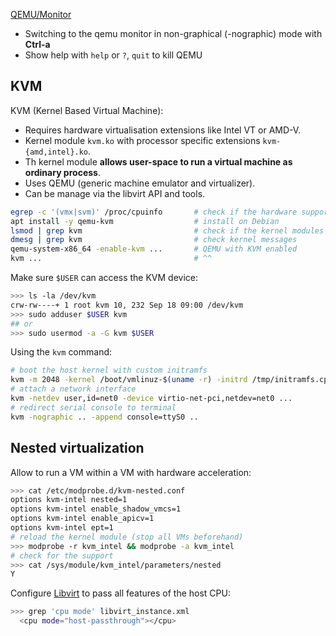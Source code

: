 
[QEMU/Monitor][qm]

* Switching to the qemu monitor in non-graphical (-nographic) mode with **Ctrl-a**
* Show help with `help` or `?`, `quit` to kill QEMU


[qm]: https://en.wikibooks.org/wiki/QEMU/Monitor

## KVM 

KVM (Kernel Based Virtual Machine):

* Requires hardware virtualisation extensions like Intel VT or AMD-V.
* Kernel module `kvm.ko` with processor specific extensions `kvm-{amd,intel}.ko`.
* Th kernel module **allows user-space to run a virtual machine as ordinary process**.
* Uses QEMU (generic machine emulator and virtualizer).
* Can be manage via the libvirt API and tools.


```bash
egrep -c '(vmx|svm)' /proc/cpuinfo       # check if the hardware supports KVM
apt install -y qemu-kvm                  # install on Debian
lsmod | grep kvm                         # check if the kernel modules are loaded
dmesg | grep kvm                         # check kernel messages
qemu-system-x86_64 -enable-kvm ...       # QEMU with KVM enabled
kvm ...                                  # ^^
```

Make sure `$USER` can access the KVM device:

```bash
>>> ls -la /dev/kvm
crw-rw----+ 1 root kvm 10, 232 Sep 18 09:00 /dev/kvm
>>> sudo adduser $USER kvm
## or
>>> sudo usermod -a -G kvm $USER
```



Using the `kvm` command:

```bash
# boot the host kernel with custom initramfs
kvm -m 2048 -kernel /boot/vmlinuz-$(uname -r) -initrd /tmp/initramfs.cpio.gz
# attach a network interface
kvm -netdev user,id=net0 -device virtio-net-pci,netdev=net0 ...
# redirect serial console to terminal
kvm -nographic .. -append console=ttyS0 ..
```


## Nested virtualization

Allow to run a VM within a VM with hardware acceleration:

```bash
>>> cat /etc/modprobe.d/kvm-nested.conf
options kvm-intel nested=1
options kvm-intel enable_shadow_vmcs=1
options kvm-intel enable_apicv=1
options kvm-intel ept=1
# reload the kernel module (stop all VMs beforehand)
>>> modprobe -r kvm_intel && modprobe -a kvm_intel
# check for the support
>>> cat /sys/module/kvm_intel/parameters/nested
Y
```

Configure [Libvirt](https://libvirt.org) to pass all features of the host CPU:

```bash
>>> grep 'cpu mode' libvirt_instance.xml
  <cpu mode="host-passthrough"></cpu>
```
